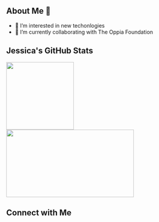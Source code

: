 ## About Me 👋

- 👀 I’m interested in new techonlogies
- 🌱 I’m currently collaborating with The Oppia Foundation

## Jessica's GitHub Stats
<p align="left">
<a href="https://github.com/Lawful2002">
  <img height="180em" src="https://github-readme-stats-eight-theta.vercel.app/api?username=wangjess&show_icons=true&theme=algolia&include_all_commits=true&count_private=true"/>
  <img height="180em" width = "340em" src="https://github-readme-stats-eight-theta.vercel.app/api/top-langs/?username=wangjess&layout=compact&langs_count=8&theme=algolia"/>
</a>
</p>

## Connect with Me

<!-- This is a special README.md because the repository name matches my actual GitHub account name. So it will appear on my PROFILE! -->

